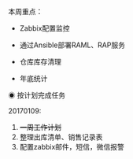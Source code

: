 本周重点：

* Zabbix配置监控

* 通过Ansible部署RAML、RAP服务

* 仓库库存清理

* 年底统计

◉ 按计划完成任务

20170109:

1. ~~一周工作计划~~
2. 整理出库清单、销售记录表
3. 配置zabbix邮件，短信，微信报警



